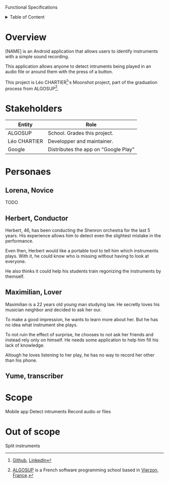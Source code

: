 Functional Specifications

<details>
<summary>Table of Content</summary>

- [Overview](#overview)
- [Stakeholders](#stakeholders)
- [Personaes](#personaes)
  - [Lorena, Novice](#lorena-novice)
  - [Herbert, Conductor](#herbert-conductor)
  - [Maximilian, Lover](#maximilian-lover)
  - [Yume, transcriber](#yume-transcriber)
- [Scope](#scope)
- [Out of scope](#out-of-scope)

</details>



# Overview

<!-- TODO: Find a name for the application -->
[NAME] is an Android application that allows users to identify instruments with a simple sound recording.

This application allows anyone to detect intruments being played in an audio file or around them with the press of a button.

This project is Léo CHARTIER[^1]'s Moonshot project, part of the graduation process from ALGOSUP[^2].



# Stakeholders

| Entity       | Role                                 |
| ------------ | ------------------------------------ |
| ALGOSUP      | School. Grades this project.         |
| Léo CHARTIER | Developper and maintainer.           |
| Google       | Distributes the app on "Google Play" |



# Personaes

## Lorena, Novice

TODO

## Herbert, Conductor

Herbert, 46, has been conducting the Shenron orchestra for the last 5 years.
His experience allows him to detect even the slightest mistake in the performance.

Even then, Herbert would like a portable tool to tell him which instruments plays.
With it, he could know who is missing without having to look at everyone.

He also thinks it could help his students train regonizing the instruments by themself.

## Maximilian, Lover

Maximilian is a 22 years old young man studying law.
He secretly loves his musician neighbor and decided to ask her our.

To make a good impression, he wants to learn more about her. But he has no idea what instrument she plays.

To not ruin the effect of surprise, he chooses to not ask her friends and instead rely only on himself. He needs some application to help him fill his lack of knowledge.

Altough he loves listening to her play, he has no way to record her other than his phone.

## Yume, transcriber



# Scope

Mobile app
Detect intruments
Record audio or files

# Out of scope

Split instruments




[^1]: [Github](https://github.com/leo-chartier), [LinkedIn](https://www.linkedin.com/in/l%C3%A9o-chartier/)
[^2]: [ALGOSUP](https://algosup.com/) is a French software programming school based in [Vierzon, France](https://maps.google.com/maps?ll=47.246574,2.071166).
<!-- TODO: Update coordinates -->